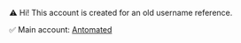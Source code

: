 
⚠️ Hi! This account is created for an old username reference.

✅  Main account: [Antomated](https://github.com/antomated)
